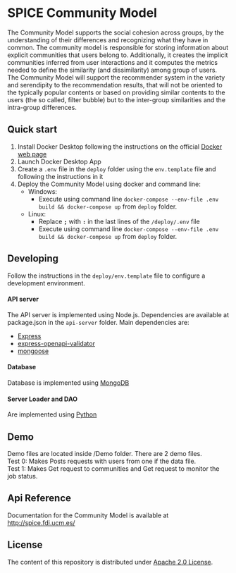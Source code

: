 
# SPICE Community Model

The Community Model supports the social cohesion across groups, by the understanding of their differences and recognizing what they have in common. The community model is responsible for storing information about explicit communities that users belong to. Additionally, it creates the implicit communities inferred from user interactions and it computes the metrics needed to define the similarity (and dissimilarity) among group of users. The Community Model will support the recommender system in the variety and serendipity to the recommendation results, that will not be oriented to the typically popular contents or based on providing similar contents to the users (the so called, filter bubble) but to the inter-group similarities and the intra-group differences. 

## Quick start

1. Install Docker Desktop following the instructions on the official [Docker web page](https://docs.docker.com/get-docker/)
2. Launch Docker Desktop App
3. Create a `.env` file in the `deploy` folder using the `env.template` file and following the instructions in it
4. Deploy the Community Model using docker and command line:
	- Windows:
	  - Execute using command line `docker-compose --env-file .env build && docker-compose up`  from `deploy` folder.
	- Linux:
	  - Replace **`;`** with **`:`** in the last lines of the `/deploy/.env` file
	  - Execute using command line `docker-compose --env-file .env build && docker-compose up`  from `deploy` folder.


## Developing

Follow the instructions in the `deploy/env.template` file to configure a development environment.

#### API server

The API server is implemented using Node.js. Dependencies are available at package.json in the `api-server` folder. Main dependencies are:

- [Express](https://expressjs.com/)
- [express-openapi-validator](https://github.com/cdimascio/express-openapi-validator)
- [mongoose](https://mongoosejs.com/)

#### Database

Database is implemented using [MongoDB](https://www.mongodb.com/)

#### Server Loader and DAO

Are implemented using [Python](https://www.python.org)

## Demo

Demo files are located inside /Demo folder. There are 2 demo files. \
Test 0: Makes Posts requests with users from one if the data file.  \
Test 1: Makes Get request to communities and Get request to monitor the job status.

## Api Reference

Documentation for the Community Model is available at <http://spice.fdi.ucm.es/>

## License

The content of this repository is distributed under [Apache 2.0 License](LICENSE).
